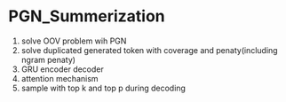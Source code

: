 # PGN_Summerization
1. solve OOV problem wih PGN
2. solve duplicated generated token with coverage and penaty(including ngram penaty)
3. GRU encoder decoder
4. attention mechanism
5. sample with top k and top p during decoding
